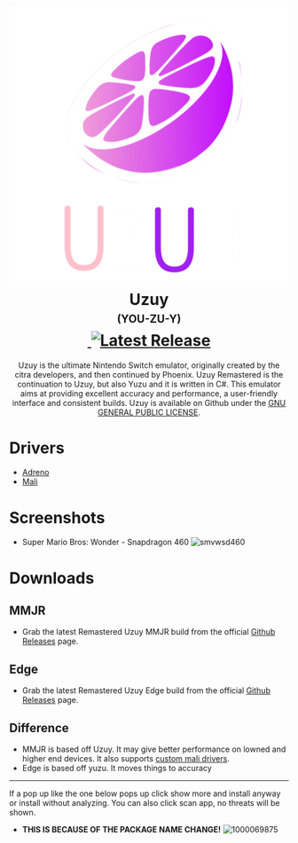 <h1 align="center">
  <br>
  <img src="remaster.png" alt="Uzuy Remastered" width=""></a>
  <br>
  <b>Uzuy</b>
  <br>
  <sub><sup><b>(YOU-ZU-Y)</b></sup></sub>
  <br>
    <a href="">
        <img src=""
            alt="">
    </a>
    <a href="https://github.com/uzuy-emul/uzuy/releases/latest">
        <img src="https://img.shields.io/github/v/release/uzuy-emul/uzuy"
            alt="Latest Release">
    </a>
</h1>

<p align="center">
  Uzuy is the ultimate Nintendo Switch emulator, originally created by the citra developers, and then continued by Phoenix.
Uzuy Remastered is the continuation to Uzuy, but also Yuzu and it is written in C#.
  This emulator aims at providing excellent accuracy and performance, a user-friendly interface and consistent builds.
  Uzuy is available on Github under the <a href="https://github.com/uzuy-emul/uzuy/blob/master/LICENSE" target="_blank"> GNU GENERAL PUBLIC LICENSE</a>.
  <br />
</p>

# Drivers
- [Adreno](https://github.com/uzuy-emul/AdrenoDrivers)
- [Mali](https://github.com/uzuy-emul/MaliDrivers/tree/main)

# Screenshots
- Super Mario Bros: Wonder - Snapdragon 460
![smvwsd460](https://github.com/user-attachments/assets/69b7eed8-35a2-4981-bd9a-7c22c6b0221b)

# Downloads
## MMJR
- Grab the latest Remastered Uzuy MMJR build from the official [Github Releases](https://github.com/uzuy-emul/uzuy/releases/tag/revision-v5) page.
## Edge
- Grab the latest Remastered Uzuy Edge build from the official [Github Releases](https://github.com/uzuy-emul/uzuy/releases/tag/revision-v5) page.
## Difference
- MMJR is based off Uzuy. It may give better performance on lowned and higher end devices. It also supports [custom mali drivers](https://github.com/uzuy-emul/MaliDrivers).
- Edge is based off yuzu. It moves things to accuracy
----
If a pop up like the one below pops up click show more and install anyway or install without analyzing. You can also click scan app, no threats will be shown.
- **THIS IS BECAUSE OF THE PACKAGE NAME CHANGE!**
![1000069875](https://github.com/user-attachments/assets/844a7338-28ee-44a1-a5fb-3731e6815878)
